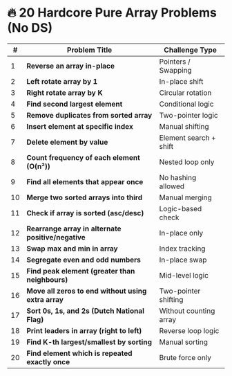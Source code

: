 # 🔥 20 Hardcore Pure Array Problems (No DS)

| # | Problem Title | Challenge Type |
|---|---------------|----------------|
| 1 | **Reverse an array in-place** | Pointers / Swapping |
| 2 | **Left rotate array by 1** | In-place shift |
| 3 | **Right rotate array by K** | Circular rotation |
| 4 | **Find second largest element** | Conditional logic |
| 5 | **Remove duplicates from sorted array** | Two-pointer logic |
| 6 | **Insert element at specific index** | Manual shifting |
| 7 | **Delete element by value** | Element search + shift |
| 8 | **Count frequency of each element (O(n²))** | Nested loop only |
| 9 | **Find all elements that appear once** | No hashing allowed |
| 10 | **Merge two sorted arrays into third** | Manual merging |
| 11 | **Check if array is sorted (asc/desc)** | Logic-based check |
| 12 | **Rearrange array in alternate positive/negative** | In-place only |
| 13 | **Swap max and min in array** | Index tracking |
| 14 | **Segregate even and odd numbers** | In-place swap |
| 15 | **Find peak element (greater than neighbours)** | Mid-level logic |
| 16 | **Move all zeros to end without using extra array** | Two-pointer shifting |
| 17 | **Sort 0s, 1s, and 2s (Dutch National Flag)** | Without counting array |
| 18 | **Print leaders in array (right to left)** | Reverse loop logic |
| 19 | **Find K-th largest/smallest by sorting** | Manual sorting |
| 20 | **Find element which is repeated exactly once** | Brute force only |
